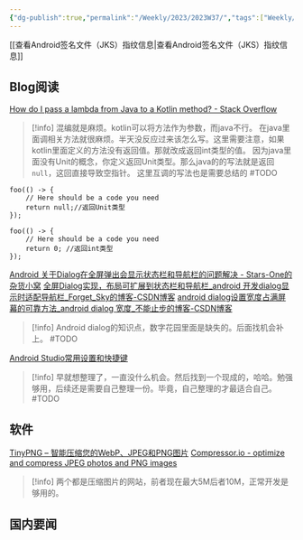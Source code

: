 ```yaml
---
{"dg-publish":true,"permalink":"/Weekly/2023/2023W37/","tags":["Weekly/2023/W28","图片压缩"],"noteIcon":""}
---
```


[[查看Android签名文件（JKS）指纹信息\|查看Android签名文件（JKS）指纹信息]]

## Blog阅读

[How do I pass a lambda from Java to a Kotlin method? - Stack Overflow](https://stackoverflow.com/questions/55617808/how-do-i-pass-a-lambda-from-java-to-a-kotlin-method)
>[!info]
>混编就是麻烦。kotlin可以将方法作为参数，而java不行。
>在java里面调相关方法就很麻烦。半天没反应过来该怎么写。这里需要注意，如果kotlin里面定义的方法没有返回值。那就改成返回int类型的值。
>因为java里面没有Unit的概念，你定义返回Unit类型。那么java的的写法就是返回`null`，这回直接导致空指针。
>这里互调的写法也是需要总结的 #TODO 
>

```
foo(() -> {
    // Here should be a code you need
    return null;//返回Unit类型
});

foo(() -> {
    // Here should be a code you need
    return 0; //返回int类型
});

```






[Android 关于Dialog在全屏弹出会显示状态栏和导航栏的问题解决 - Stars-One的杂货小窝](https://stars-one.site/2023/02/20/android-dialog-hide-bar)
[全屏Dialog实现，布局可扩展到状态栏和导航栏_android 开发dialog显示时适配导航栏_Forget_Sky的博客-CSDN博客](https://blog.csdn.net/u012216131/article/details/106081998)
[android dialog设置宽度占满屏幕的可靠方法_android dialog 宽度_不能止步的博客-CSDN博客](https://blog.csdn.net/l460133921/article/details/88172899)
>[!info]
>Android dialog的知识点，数字花园里面是缺失的。后面找机会补上。 #TODO 


[Android Studio常用设置和快捷键](https://github.com/AweiLoveAndroid/The-pit-of-the-Android-Studio/blob/master/readme/Android%20Studio%E5%B8%B8%E7%94%A8%E8%AE%BE%E7%BD%AE%E5%92%8C%E5%BF%AB%E6%8D%B7%E9%94%AE.md)
>[!info]
>早就想整理了，一直没什么机会。然后找到一个现成的，哈哈。勉强够用，后续还是需要自己整理一份。毕竟，自己整理的才最适合自己。 #TODO 

## 软件
[TinyPNG – 智能压缩您的WebP、JPEG和PNG图片](https://tinify.cn/)
[Compressor.io - optimize and compress JPEG photos and PNG images](https://compressor.io/)
>[!info]
>两个都是压缩图片的网站，前者现在最大5M后者10M，正常开发是够用的。





## 国内要闻

